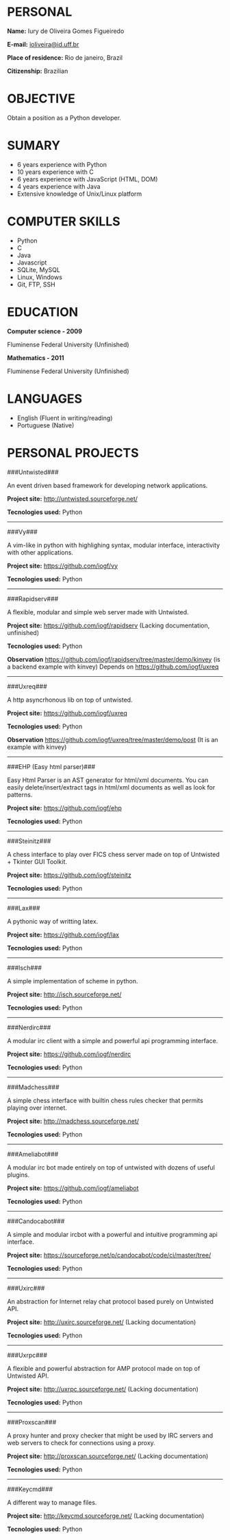 PERSONAL
========

**Name:** 
Iury de Oliveira Gomes Figueiredo

**E-mail:** 
ioliveira@id.uff.br

**Place of residence:** 
Rio de janeiro, Brazil

**Citizenship:** 
Brazilian

OBJECTIVE
=========

Obtain a position as a Python developer.

SUMARY
======

- 6 years experience with Python
- 10 years experience with C
- 6 years experience with JavaScript (HTML, DOM) 
- 4 years experience with Java
- Extensive knowledge of Unix/Linux platform


COMPUTER SKILLS
===============

- Python
- C
- Java
- Javascript
- SQLite, MySQL
- Linux, Windows
- Git, FTP, SSH


EDUCATION
=========

**Computer science - 2009**

Fluminense Federal University (Unfinished)


**Mathematics - 2011**

Fluminense Federal University (Unfinished)


LANGUAGES
=========

- English (Fluent in writing/reading)
- Portuguese (Native)

PERSONAL PROJECTS
=================

###Untwisted###

An event driven based framework for developing network applications.

**Project site:**
http://untwisted.sourceforge.net/

**Tecnologies used:**
Python

***

###Vy###

A vim-like in python with highlighing syntax, modular interface, interactivity with
other applications.

**Project site:**
https://github.com/iogf/vy

**Tecnologies used:**
Python

***

###Rapidserv###

A flexible, modular and simple web server made with Untwisted.

**Project site:**
https://github.com/iogf/rapidserv (Lacking documentation, unfinished)

**Tecnologies used:**
Python

**Observation**
https://github.com/iogf/rapidserv/tree/master/demo/kinvey (is a backend example with kinvey) 
Depends on https://github.com/iogf/uxreq

***

###Uxreq###

A http asyncrhonous lib on top of untwisted.

**Project site:**
https://github.com/iogf/uxreq

**Tecnologies used:**
Python

**Observation**
https://github.com/iogf/uxreq/tree/master/demo/post (It is an example with kinvey)

***

###EHP (Easy html parser)###

Easy Html Parser is an AST generator for html/xml documents. 
You can easily delete/insert/extract tags in html/xml documents as well as look for patterns.

**Project site:**
https://github.com/iogf/ehp

**Tecnologies used:**
Python

***

###Steinitz###

A chess interface to play over FICS chess server made on top of Untwisted + Tkinter GUI Toolkit.

**Project site:**
https://github.com/iogf/steinitz

**Tecnologies used:**
Python

***

###Lax###

A pythonic way of writting latex.

**Project site:**
https://github.com/iogf/lax

**Tecnologies used:**
Python

***

###Isch###

A simple implementation of scheme in python.

**Project site:**
http://isch.sourceforge.net/

**Tecnologies used:**
Python

***

###Nerdirc###

A modular irc client with a simple and powerful api programming interface.

**Project site:**
https://github.com/iogf/nerdirc

**Tecnologies used:**
Python

***

###Madchess###

A simple chess interface with builtin chess rules checker that permits playing over internet.

**Project site:**
http://madchess.sourceforge.net/

**Tecnologies used:**
Python

***

###Ameliabot###

A modular irc bot made entirely on top of untwisted with dozens of useful plugins.

**Project site:**
https://github.com/iogf/ameliabot

**Tecnologies used:**
Python

***

###Candocabot###

A simple and modular ircbot with a powerful and intuitive programming api interface.

**Project site:**
https://sourceforge.net/p/candocabot/code/ci/master/tree/

**Tecnologies used:**
Python

***

###Uxirc###

An abstraction for Internet relay chat protocol based purely on Untwisted API.

**Project site:**
http://uxirc.sourceforge.net/ (Lacking documentation)

**Tecnologies used:**
Python

***

###Uxrpc###

A flexible and powerful abstraction for AMP protocol made on top of Untwisted API.

**Project site:**
http://uxrpc.sourceforge.net/ (Lacking documentation)

**Tecnologies used:**
Python

***

###Proxscan###

A proxy hunter and proxy checker that might be used by IRC servers and web servers to check
for connections using a proxy.

**Project site:**
http://proxscan.sourceforge.net/ (Lacking documentation)

**Tecnologies used:**
Python

***

###Keycmd###

A different way to manage files.

**Project site:**
http://keycmd.sourceforge.net/ (Lacking documentation)

**Tecnologies used:**
Python









